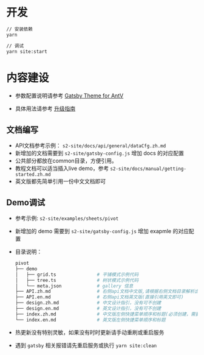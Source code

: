 # 开发

```bash
// 安装依赖
yarn

// 调试
yarn site:start
```
# 内容建设

* 参数配置说明请参考 [Gatsby Theme for AntV](https://github.com/antvis/gatsby-theme-antv)

* 具体用法请参考 [升级指南](https://github.com/antvis/gatsby-theme-antv/releases/tag/1.0.0)

## 文档编写

* API文档参考示例： `s2-site/docs/api/general/dataCfg.zh.md`
* 新增加的文档需要到 `s2-site/gatsby-config.js` 增加 docs 的对应配置
* 公共部分都放在common目录，方便引用。 
* 教程文档可以适当插入live demo，参考 `s2-site/docs/manual/getting-started.zh.md`
* 英文版都先简单引用一份中文文档即可
## Demo调试

* 参考示例: `s2-site/examples/sheets/pivot`
* 新增加的 demo 需要到 `s2-site/gatsby-config.js` 增加 exapmle 的对应配置
* 目录说明：

  ```bash
  pivot
  ├── demo
  │   ├── grid.ts               # 平铺模式示例代码
  │   ├── tree.ts               # 树状模式示例代码
  │   └── meta.json             # gallery 信息
  ├── API.zh.md                 # 右侧api文档中文版,请根据右侧文档目录解析出来的层级顺序调整格式
  ├── API.en.md                 # 右侧api文档英文版(直接引用英文即可)
  ├── design.zh.md              # 中文设计指引，没有可不创建
  ├── design.en.md              # 英文设计指引，没有可不创建
  ├── index.zh.md               # 中文版左侧快捷菜单顺序和标题(必须创建，需要解析改文件创建对应demo页面)
  └── index.en.md               # 英文版左侧快捷菜单顺序和标题
  
  ```
* 热更新没有特别灵敏，如果没有时时更新请手动重刷或重启服务
* 遇到 `gatsby` 相关报错请先重启服务或执行 `yarn site:clean`
